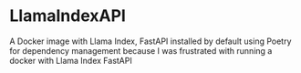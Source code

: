 # LlamaIndexAPI
 A Docker image with Llama Index, FastAPI installed by default using Poetry for dependency management because I was
 frustrated with running a docker with Llama Index FastAPI
